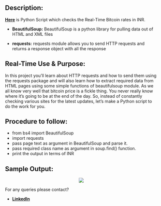## Description: 
[**Here**](https://github.com/Aditya8821/Awesome_Python_Scripts/blob/main/WebScrapingScripts/Real-Time%20Bitcoin%20Rate/Bitcoin%20Rate.py) is Python Script which checks the Real-Time Bitcoin rates in INR.

- **BeautifulSoup:**
BeautifulSoup is a python library for pulling data out of HTML and XML files
 
- **requests:**
requests module allows you to send HTTP requests and returns a response object with all the response

## **Real-Time Use & Purpose:**
In this project you’ll learn about HTTP requests and how to send them using the requests package and will also learn how to extract required data from HTML pages using some simple functions of beautifulsoup module.
As we all know very well that bitcoin price is a fickle thing. You never really know where it’s going to be at the end of the day. So, instead of constantly checking various sites for the latest updates, let’s make a Python script to do the work for you.

## Procedure to follow: 
- from bs4 import BeautifulSoup
- import requests
- pass page text as argument in BeautifulSoup and parse it.
- pass required class name as argument in soup.find() function.
- print the output in terms of INR
## Sample Output:
<p align="center"><img src="https://github.com/Aditya8821/Awesome_Python_Scripts/blob/main/WebScrapingScripts/Real-Time%20Bitcoin%20Rate/Images/Demo%20Output.png"></p>

For any queries please contact?
- [**LinkedIn**](https://www.linkedin.com/in/aditya-trivedi-032090164/)
